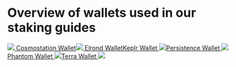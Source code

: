 # Overview of wallets used in our staking guides

[![](https://user-images.githubusercontent.com/95366163/152390362-ad1714e5-2a65-4cd4-8e1c-8c85e2970f0b.png) Cosmostation Wallet](../../markdowns/%7B%7B%20site\_url%20%7D%7D/How\_to\_create\_a\_cosmostation\_wallet/)[![](https://user-images.githubusercontent.com/95366163/146986696-60e625c7-7966-48fa-bfd2-da671c451302.png) Elrond Wallet](../../markdowns/%7B%7B%20site\_url%20%7D%7D/How\_to\_create\_an\_Elrond\_wallet/)[Keplr Wallet ![](https://user-images.githubusercontent.com/95366163/147564539-ca8c3db7-65bc-454d-81e0-78f25d9153d2.png)](../../markdowns/%7B%7B%20site\_url%20%7D%7D/How\_to\_create\_a\_Keplr\_wallet/)[Persistence Wallet ![](https://user-images.githubusercontent.com/95366163/146986555-3060bdf6-661b-4627-b428-a381a308c959.png)](../../markdowns/%7B%7B%20site\_url%20%7D%7D/How\_to\_create\_a\_Persistence\_wallet/)[Phantom Wallet ![](https://user-images.githubusercontent.com/95366163/148819615-e193c983-7cf6-4ff0-85bd-600ab37bb1f8.png)](../../markdowns/%7B%7B%20site\_url%20%7D%7D/How\_to\_create\_a\_Phantom\_wallet/)[Terra Wallet ![](https://user-images.githubusercontent.com/95366163/146987147-0f3caf37-90f4-4b4d-89e0-b97dea313fba.png)](../../markdowns/%7B%7B%20site\_url%20%7D%7D/How\_to\_create\_a\_Terra\_wallet/)
